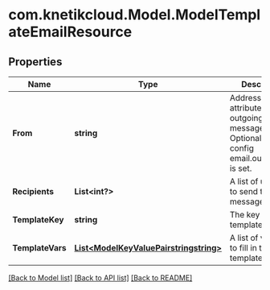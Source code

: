 # com.knetikcloud.Model.ModelTemplateEmailResource
## Properties

Name | Type | Description | Notes
------------ | ------------- | ------------- | -------------
**From** | **string** | Address to attribute the outgoing message to. Optional if the config email.out_address is set. | [optional] [default to null]
**Recipients** | **List&lt;int?&gt;** | A list of user ids to send the message to. | [default to null]
**TemplateKey** | **string** | The key for the template | [default to null]
**TemplateVars** | [**List&lt;ModelKeyValuePairstringstring&gt;**](ModelKeyValuePairstringstring.md) | A list of variables to fill in the template | [optional] [default to null]

[[Back to Model list]](../README.md#documentation-for-models) [[Back to API list]](../README.md#documentation-for-api-endpoints) [[Back to README]](../README.md)

